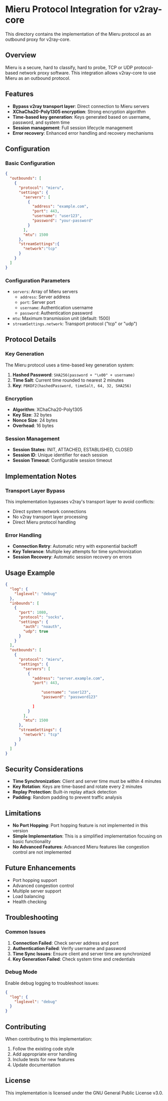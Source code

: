 # Mieru Protocol Integration for v2ray-core

This directory contains the implementation of the Mieru protocol as an outbound proxy for v2ray-core.

## Overview

Mieru is a secure, hard to classify, hard to probe, TCP or UDP protocol-based network proxy software. This integration allows v2ray-core to use Mieru as an outbound protocol.

## Features

- **Bypass v2ray transport layer**: Direct connection to Mieru servers
- **XChaCha20-Poly1305 encryption**: Strong encryption algorithm
- **Time-based key generation**: Keys generated based on username, password, and system time
- **Session management**: Full session lifecycle management
- **Error recovery**: Enhanced error handling and recovery mechanisms

## Configuration

### Basic Configuration

```json
{
  "outbounds": [
    {
      "protocol": "mieru",
      "settings": {
        "servers": [
          {
            "address": "example.com",
            "port": 443,
            "username": "user123",
            "password": "your-password"
          }
        ],
        "mtu": 1500
      },
      "streamSettings":{
        "network":"tcp"
      }
    }
  ]
}
```

### Configuration Parameters

- `servers`: Array of Mieru servers
  - `address`: Server address
  - `port`: Server port
  - `username`: Authentication username
  - `password`: Authentication password
- `mtu`: Maximum transmission unit (default: 1500)
- `streamSettings.network`: Transport protocol ("tcp" or "udp")

## Protocol Details

### Key Generation

The Mieru protocol uses a time-based key generation system:

1. **Hashed Password**: `SHA256(password + "\x00" + username)`
2. **Time Salt**: Current time rounded to nearest 2 minutes
3. **Key**: `PBKDF2(hashedPassword, timeSalt, 64, 32, SHA256)`

### Encryption

- **Algorithm**: XChaCha20-Poly1305
- **Key Size**: 32 bytes
- **Nonce Size**: 24 bytes
- **Overhead**: 16 bytes

### Session Management

- **Session States**: INIT, ATTACHED, ESTABLISHED, CLOSED
- **Session ID**: Unique identifier for each session
- **Session Timeout**: Configurable session timeout

## Implementation Notes

### Transport Layer Bypass

This implementation bypasses v2ray's transport layer to avoid conflicts:

- Direct system network connections
- No v2ray transport layer processing
- Direct Mieru protocol handling

### Error Handling

- **Connection Retry**: Automatic retry with exponential backoff
- **Key Tolerance**: Multiple key attempts for time synchronization
- **Session Recovery**: Automatic session recovery on errors

## Usage Example

```json
{
  "log": {
    "loglevel": "debug"
  },
  "inbounds": [
    {
      "port": 1080,
      "protocol": "socks",
      "settings": {
        "auth": "noauth",
        "udp": true
      }
    }
  ],
  "outbounds": [
    {
      "protocol": "mieru",
      "settings": {
        "servers": [
          {
            "address": "server.example.com",
            "port": 443,
        
                "username": "user123",
                "password": "password123"
              
            ]
          }
        ],
        "mtu": 1500
      },
      "streamSettings": {
        "network": "tcp"
      }
    }
  ]
}
```

## Security Considerations

- **Time Synchronization**: Client and server time must be within 4 minutes
- **Key Rotation**: Keys are time-based and rotate every 2 minutes
- **Replay Protection**: Built-in replay attack detection
- **Padding**: Random padding to prevent traffic analysis

## Limitations

- **No Port Hopping**: Port hopping feature is not implemented in this version
- **Simple Implementation**: This is a simplified implementation focusing on basic functionality
- **No Advanced Features**: Advanced Mieru features like congestion control are not implemented

## Future Enhancements

- Port hopping support
- Advanced congestion control
- Multiple server support
- Load balancing
- Health checking

## Troubleshooting

### Common Issues

1. **Connection Failed**: Check server address and port
2. **Authentication Failed**: Verify username and password
3. **Time Sync Issues**: Ensure client and server time are synchronized
4. **Key Generation Failed**: Check system time and credentials

### Debug Mode

Enable debug logging to troubleshoot issues:

```json
{
  "log": {
    "loglevel": "debug"
  }
}
```

## Contributing

When contributing to this implementation:

1. Follow the existing code style
2. Add appropriate error handling
3. Include tests for new features
4. Update documentation

## License

This implementation is licensed under the GNU General Public License v3.0.
